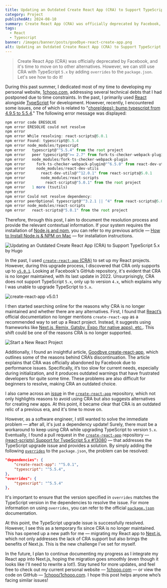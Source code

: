 ```yaml
---
title: Updating an Outdated Create React App (CRA) to Support TypeScript 5.x
category: Project
publishedAt: 2024-08-10
summary: Create React App (CRA) was officially deprecated by Facebook, and it's time to move on to other alternatives. However, we can still use CRA with TypeScript `5.x` by adding `overrides` to the `package.json`. Let's see how to do it!
tags: 
  - React
  - Typescript
banner: /images/banner/posts/goodbye-react-create-app.png
alt: Updating an Outdated Create React App (CRA) to Support TypeScript 5.x
---
```


> Create React App (CRA) was officially deprecated by Facebook, and it's time to move on to other alternatives. However, we can still use CRA with TypeScript `5.x` by adding `overrides` to the `package.json`. Let's see how to do it!

During this past summer, I dedicated most of my time to developing my personal website, [1chooo.com](https://1chooo.com), addressing several technical debts that I had postponed due to time constraints. In the past, I primarily used [React](https://react.dev/) alongside [TypeScript](https://www.typescriptlang.org/) for development. However, recently, I encountered some issues, one of which is related to "[chore(deps): bump typescript from 4.9.5 to 5.5.4](https://github.com/1chooo/1chooo.com/pull/76)." The following error message was displayed:

```typescript
npm error code ERESOLVE
npm error ERESOLVE could not resolve
npm error
npm error While resolving: react-scripts@5.0.1
npm error Found: typescript@5.5.4
npm error node_modules/typescript
npm error   typescript@"^5.5.4" from the root project
npm error   peer typescript@">= 2.7" from fork-ts-checker-webpack-plugin@6.5.3
npm error   node_modules/fork-ts-checker-webpack-plugin
npm error     fork-ts-checker-webpack-plugin@"^6.5.0" from react-dev-utils@12.0.1
npm error     node_modules/react-dev-utils
npm error       react-dev-utils@"^12.0.1" from react-scripts@5.0.1
npm error       node_modules/react-scripts
npm error         react-scripts@"5.0.1" from the root project
npm error   1 more (tsutils)
npm error
npm error Could not resolve dependency:
npm error peerOptional typescript@"^3.2.1 || ^4" from react-scripts@5.0.1
npm error node_modules/react-scripts
npm error   react-scripts@"5.0.1" from the root project
```

Therefore, through this post, I aim to document the resolution process and provide the relevant contextual information. If your system requires the installation of [Node.js and npm](https://nodejs.org/), you can refer to my previous article — [How to Install Node.js & NPM on Mac](/blog/mac-install-nodejs-npm) — for installation instructions.

![Updating an Outdated Create React App (CRA) to Support TypeScript 5.x by Hugo](/images/posts/banner/goodbye-react-create-app.png)

In the past, I used [`create-react-app` (CRA)](https://github.com/facebook/create-react-app) to set up my React projects. However, during this upgrade process, I discovered that CRA only supports up to [`v5.0.1`](https://github.com/facebook/create-react-app/releases/tag/v5.0.1). Looking at Facebook's GitHub repository, it's evident that CRA is no longer maintained, with its last update in 2022. Unsurprisingly, CRA does not support TypeScript `5.x`, only up to version `4.x`, which explains why I was unable to upgrade TypeScript to `5.x`.

![create-react-app v5.0.1](/images/posts/goodbye-react-create-app/create-react-app-v-5-0-1.png)

I then started searching online for the reasons why CRA is no longer maintained and whether there are any alternatives. First, I found that [React’s](https://react.dev/) official documentation no longer mentions `create-react-app` as a recommended way to set up a React project. Instead, it suggests using frameworks like [Next.js, Remix, Gatsby, Expo (for native apps), etc.](https://react.dev/learn/start-a-new-react-project). This shift could be one of the reasons CRA is no longer supported.

![Start a New React Project](/images/posts/goodbye-react-create-app/start-a-new-react-project.png)

Additionally, I found an insightful article, [Goodbye create-react-app](https://dev.to/ag2byte/create-react-app-is-officially-dead-h7o), which outlines some of the reasons behind CRA’s discontinuation. The article explains that CRA was officially abandoned by Facebook due to performance issues. Specifically, it’s too slow for current needs, especially during initialization, and it produces outdated warnings that have frustrated developers for quite some time. These problems are also difficult for beginners to resolve, making CRA an outdated choice.

I also came across an [issue](https://github.com/facebook/create-react-app/issues/12628) in the [`create-react-app`](https://github.com/facebook/create-react-app) repository, which not only highlights reasons to avoid using CRA but also suggests alternatives for creating new apps. At this point, it became clear that CRA is an outdated relic of a previous era, and it's time to move on.

However, as a software engineer, I still wanted to solve the immediate problem — after all, it's just a dependency update! Surely, there must be a workaround to keep using CRA while upgrading TypeScript to version `5.x`. Eventually, I found a pull request in the [`create-react-app`](https://github.com/facebook/create-react-app) repository — [(react-scripts) Support for TypeScript 5.x #13080](https://github.com/facebook/create-react-app/issues/13080) — that addresses the TypeScript upgrade issue and provides a solution. By simply adding the following [`overrides`](https://docs.npmjs.com/cli/v8/configuring-npm/package-json#overrides) to the `package.json`, the problem can be resolved:

```json
"dependencies": {
    "create-react-app": "^5.0.1",
    "typescript": "^5.5.4",
},
"overrides": {
    "typescript": "^5.5.4"
},
```

It's important to ensure that the version specified in `overrides` matches the TypeScript version in the dependencies to resolve the issue. For more information on using `overrides`, you can refer to the official [`package.json`](https://docs.npmjs.com/cli/v8/configuring-npm/package-json#overrides) documentation.

At this point, the TypeScript upgrade issue is successfully resolved. However, I see this as a temporary fix since CRA is no longer maintained. This has opened up a new path for me — migrating my React app to [Next.js](https://nextjs.org/), which not only addresses the lack of CRA support but also brings the benefits of Next.js. This is the new challenge I’ve set for myself.

In the future, I plan to continue documenting my progress as I integrate my React app into Next.js, hoping the migration goes smoothly (even though it looks like I'll need to rewrite a lot!). Stay tuned for more updates, and feel free to check out my current personal website — [1chooo.com](https://1chooo.com) — or view the code on GitHub — [1chooo/1chooo.com](https://github.com/1chooo/1chooo.com). I hope this post helps anyone who’s facing similar issues!
